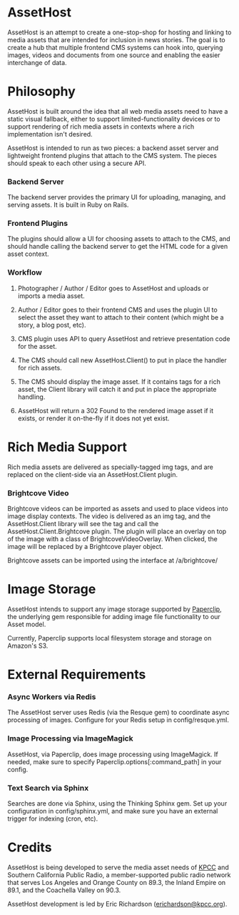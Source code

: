 # AssetHost

AssetHost is an attempt to create a one-stop-shop for hosting and linking 
to media assets that are intended for inclusion in news stories.  The goal is 
to create a hub that multiple frontend CMS systems can hook into, querying 
images, videos and documents from one source and enabling the easier 
interchange of data.

# Philosophy

AssetHost is built around the idea that all web media assets need to 
have a static visual fallback, either to support limited-functionality 
devices or to support rendering of rich media assets in contexts where 
a rich implementation isn't desired.

AssetHost is intended to run as two pieces: a backend asset server and 
lightweight frontend plugins that attach to the CMS system.  The pieces 
should speak to each other using a secure API.

### Backend Server

The backend server provides the primary UI for uploading, managing, and  
serving assets. It is built in Ruby on Rails.

### Frontend Plugins

The plugins should allow a UI for choosing assets to attach to the CMS, 
and should handle calling the backend server to get the HTML code for a 
given asset context.

### Workflow

1. Photographer / Author / Editor goes to AssetHost and uploads or imports 
a media asset.

2. Author / Editor goes to their frontend CMS and uses the plugin UI to 
select the asset they want to attach to their content (which might be a 
story, a blog post, etc).

3. CMS plugin uses API to query AssetHost and retrieve presentation code 
for the asset.  

4. The CMS should call new AssetHost.Client() to put in place the handler 
for rich assets.

4. The CMS should display the image asset.  If it contains tags for a 
rich asset, the Client library will catch it and put in place the 
appropriate handling.

5. AssetHost will return a 302 Found to the rendered image asset if it 
exists, or render it on-the-fly if it does not yet exist.

# Rich Media Support

Rich media assets are delivered as specially-tagged img tags, and are 
replaced on the client-side via an AssetHost.Client plugin.

### Brightcove Video

Brightcove videos can be imported as assets and used to place videos into 
image display contexts. The video is delivered as an img tag, and the 
AssetHost.Client library will see the tag and call the 
AssetHost.Client.Brightcove plugin. The plugin will place an overlay on top 
of the image with a class of BrightcoveVideoOverlay.  When clicked, the 
image will be replaced by a Brightcove player object.

Brightcove assets can be imported using the interface at /a/brightcove/

# Image Storage

AssetHost intends to support any image storage supported by 
[Paperclip](https://github.com/thoughtbot/paperclip), the underlying gem 
responsible for adding image file functionality to our Asset model.

Currently, Paperclip supports local filesystem storage and storage on 
Amazon's S3.

# External Requirements

### Async Workers via Redis

The AssetHost server uses Redis (via the Resque gem) to coordinate async 
processing of images.  Configure for your Redis setup in config/resque.yml.

### Image Processing via ImageMagick

AssetHost, via Paperclip, does image processing using ImageMagick.  If 
needed, make sure to specify Paperclip.options[:command_path] in your config.

### Text Search via Sphinx

Searches are done via Sphinx, using the Thinking Sphinx gem.  Set up your 
configuration in config/sphinx.yml, and make sure you have an external trigger
for indexing (cron, etc).

# Credits

AssetHost is being developed to serve the media asset needs of [KPCC](http://kpcc.org) 
and Southern California Public Radio, a member-supported public radio network that 
serves Los Angeles and Orange County on 89.3, the Inland Empire on 89.1, and the 
Coachella Valley on 90.3.

AssetHost development is led by Eric Richardson (erichardson@kpcc.org).
